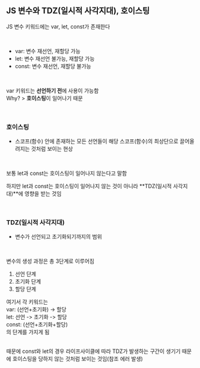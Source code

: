 ## JS 변수와 TDZ(일시적 사각지대), 호이스팅

JS 변수 키워드에는 var, let, const가 존재한다

<br>

- var: 변수 재선언, 재할당 가능
- let: 변수 재선언 불가능, 재할당 가능
- const: 변수 재선언, 재할당 불가능

<br>

var 키워드는 **선언하기 전**에 사용이 가능함
<br>
Why? > **호이스팅**이 일어나기 때문

<br>

### 호이스팅

- 스코프(함수) 안에 존재하는 모든 선언들이 해당 스코프(함수)의 최상단으로 끌어올려지는 것처럼 보이는 현상

<br>

보통 let과 const는 호이스팅이 일어나지 않는다고 말함
<br>

하지만 let과 const는 호이스팅이 일어나지 않는 것이 아니라 **TDZ(일시적 사각지대)**에 영향을 받는 것임

<br>

### TDZ(일시적 사각지대)

- 변수가 선언되고 초기화되기까지의 범위

<br>

변수의 생성 과정은 총 3단계로 이루어짐
<br>

1. 선언 단계
2. 초기화 단계
3. 할당 단계
   <br>

여기서 각 키워드는
<br>
var: (선언+초기화) -> 할당
<br>
let: 선언 -> 초기화 -> 할당
<br>
const: (선언+초기화+할당)
<br>
의 단계를 가지게 됨

<br>
때문에 const와 let의 경우 라이프사이클에 따라 TDZ가 발생하는 구간이 생기기 때문에 호이스팅을 당하지 않는 것처럼 보이는 것임(참조 에러 발생)
